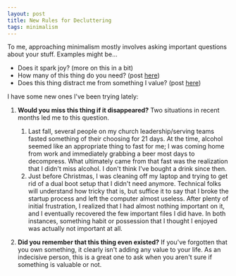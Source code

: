 ```yaml
---
layout: post
title: New Rules for Decluttering
tags: minimalism
---
```


To me, approaching minimalism mostly involves asking important questions about your stuff. Examples might be...

- Does it spark joy? (more on this in a bit)
- How many of this thing do you need? (post [here](https://www.becomingminimalist.com/towels/))
- Does this thing distract me from something I value? (post [here](https://www.becomingminimalist.com/what-is-minimalism/))

I have some new ones I've been trying lately:

1. **Would you miss this thing if it disappeared?** Two situations in recent months led me to this question.
    1. Last fall, several people on my church leadership/serving teams fasted something of their choosing for 21 days. At the time, alcohol seemed like an appropriate thing to fast for me; I was coming home from work and immediately grabbing a beer most days to decompress. What ultimately came from that fast was the realization that I didn't miss alcohol. I don't think I've bought a drink since then.
    2. Just before Christmas, I was cleaning off my laptop and trying to get rid of a dual boot setup that I didn't need anymore. Technical folks will understand how tricky that is, but suffice it to say that I broke the startup process and left the computer almost useless. After plenty of initial frustration, I realized that I had almost nothing important on it, and I eventually recovered the few important files I did have.
In both instances, something habit or possession that I thought I enjoyed was actually not important at all.

2. **Did you remember that this thing even existed?** If you've forgotten that you own something, it clearly isn't adding any value to your life. As an indecisive person, this is a great one to ask when you aren't sure if something is valuable or not.
